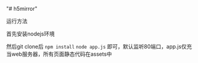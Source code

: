 "# h5mirror" 

运行方法

首先安装nodejs环境

然后git clone后
`npm install`
`node app.js`
即可，默认监听80端口，app.js仅充当web服务器，所有页面静态代码在assets中
